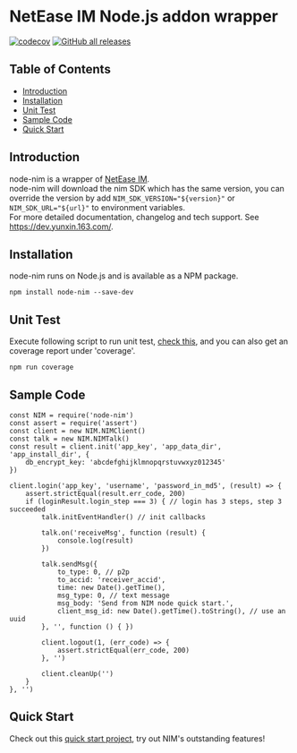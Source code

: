# NetEase IM Node.js addon wrapper
[![codecov](https://codecov.io/gh/netease-im/node-nim/branch/master/graph/badge.svg?token=YUP8T7ZG6U)](https://codecov.io/gh/netease-im/node-nim) [![GitHub all releases](https://img.shields.io/github/downloads/netease-im/node-nim/total)](https://github.com/netease-im/node-nim/releases)

## Table of Contents
  - [Introduction](#introduction)
  - [Installation](#installation)
  - [Unit Test](#unit-test)
  - [Sample Code](#sample-code)
  - [Quick Start](#quick-start)

## Introduction
node-nim is a wrapper of [NetEase IM](https://netease.im/).  
node-nim will download the nim SDK which has the same version, you can override the version by add `NIM_SDK_VERSION="${version}"` or `NIM_SDK_URL="${url}"` to environment variables.  
For more detailed documentation, changelog and tech support. See https://dev.yunxin.163.com/. 

## Installation
node-nim runs on Node.js and is available as a NPM package.
```
npm install node-nim --save-dev
```

## Unit Test
Execute following script to run unit test, [check this](./test/test_all.js), and you can also get an coverage report under 'coverage'.
```
npm run coverage
```

## Sample Code

```
const NIM = require('node-nim')
const assert = require('assert')
const client = new NIM.NIMClient()
const talk = new NIM.NIMTalk()
const result = client.init('app_key', 'app_data_dir', 'app_install_dir', {
    db_encrypt_key: 'abcdefghijklmnopqrstuvwxyz012345'
})

client.login('app_key', 'username', 'password_in_md5', (result) => {
    assert.strictEqual(result.err_code, 200)
    if (loginResult.login_step === 3) { // login has 3 steps, step 3 succeeded
        talk.initEventHandler() // init callbacks

        talk.on('receiveMsg', function (result) {
            console.log(result)
        })

        talk.sendMsg({
            to_type: 0, // p2p
            to_accid: 'receiver_accid',
            time: new Date().getTime(),
            msg_type: 0, // text message
            msg_body: 'Send from NIM node quick start.',
            client_msg_id: new Date().getTime().toString(), // use an uuid
        }, '', function () { })

        client.logout(1, (err_code) => {
            assert.strictEqual(err_code, 200)
        }, '')

        client.cleanUp('')
    }
}, '')
```

## Quick Start
Check out this [quick start project](https://github.com/netease-im/node-nim-quick-start), try out NIM's outstanding features!